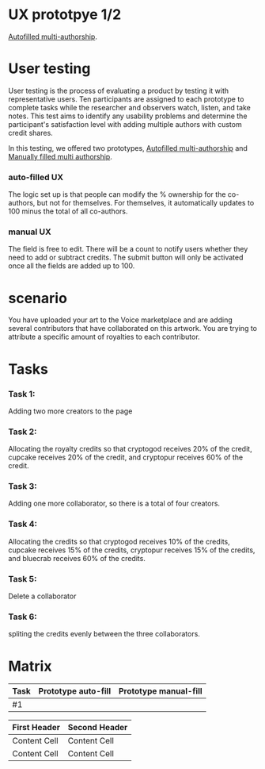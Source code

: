 # UX prototpye 1/2
[Autofilled multi-authorship](https://isabellawang0108.github.io/Multi-authorship-UX-testing-autoFill/).

# User testing
User testing is the process of evaluating a product by testing it with representative users. Ten participants are assigned to each prototype to complete tasks while the researcher and observers watch, listen, and take notes. This test aims to identify any usability problems and determine the participant's satisfaction level with adding multiple authors with custom credit shares.

In this testing, we offered two prototypes, [Autofilled multi-authorship](https://isabellawang0108.github.io/Multi-authorship-UX-testing-autoFill/) and [Manually filled multi authorship](https://isabellawang0108.github.io/Multi-authorship-UX-testing-manualFill/).

### auto-filled UX
The logic set up is that people can modify the % ownership for the co-authors, but not for themselves. For themselves, it automatically updates to 100 minus the total of all co-authors.

### manual UX
The field is free to edit. There will be a count to notify users whether they need to add or subtract credits. The submit button will only be activated once all the fields are added up to 100.


# scenario
You have uploaded your art to the Voice marketplace and are adding several contributors that have collaborated on this artwork. You are trying to attribute a specific amount of royalties to each contributor.

# Tasks

### Task 1:
Adding two more creators to the page
### Task 2: 
Allocating the royalty credits so that cryptogod receives 20% of the credit, cupcake receives 20% of the credit, and cryptopur receives 60% of the credit.
### Task 3: 
Adding one more collaborator, so there is a total of four creators.
### Task 4: 
Allocating the credits so that cryptogod receives 10% of the credits, cupcake receives 15% of the credits, cryptopur receives 15% of the credits, and bluecrab receives 60% of the credits.
### Task 5: 
Delete a collaborator
### Task 6: 
spliting the credits evenly between the three collaborators.

# Matrix
| Task     | Prototype auto-fill | Prototype manual-fill |
| ---      | ------------------- | --------------------  |
| #1       |                     |                       |

| First Header  | Second Header |
| ------------- | ------------- |
| Content Cell  | Content Cell  |
| Content Cell  | Content Cell  |
